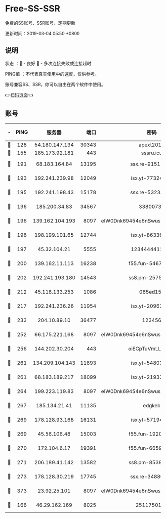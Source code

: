 # Free-SS-SSR

免费的SS账号、SSR账号，定期更新

更新时间：2019-03-04 05:50 +0800

## 说明

状态     ：🙂 - 良好 🙁 - 多次连接失败或连接超时

PING值   ：不代表真实使用中的速度，仅供参考。

账号兼容SS、SSR，你可以自由在两个软件中使用。

👉[扫码页面](https://liesauer.github.io/free-ss-ssr.github.io/)👈

## 账号

|-|PING|服务器|端口|密码|加密方式|区域|
|:----:|:----:|:-----:|-----:|:----:|:----:|:----:|
|🙂|128|54.180.147.134|30343|apext2019|chacha20|KR|
|🙂|155|185.173.92.181|443|sssru.icu|rc4-md5|RU|
|🙂|191|68.183.164.84|13195|ssx.re-91511451|aes-256-cfb|US|
|🙂|193|192.241.239.98|12049|isx.yt-77324460|aes-256-cfb|US|
|🙂|195|192.241.198.43|15178|ssx.re-53233906|aes-256-cfb|US|
|🙂|196|185.200.34.83|34567|33800731|aes-256-cfb|US|
|🙂|196|139.162.104.193|8097|eIW0Dnk69454e6nSwuspv9DmS201tQ0D|aes-256-cfb|JP|
|🙂|196|198.199.101.65|12744|isx.yt-86336141|aes-256-cfb|US|
|🙂|197|45.32.104.21|5555|1234444411111|aes-256-cfb|SG|
|🙂|200|139.162.11.113|16238|f55.fun-54673492|aes-256-cfb|SG|
|🙂|202|192.241.193.180|14543|ss8.pm-25759164|aes-256-cfb|US|
|🙂|212|45.118.133.253|1086|065ed15a|aes-256-cfb|SG|
|🙂|217|192.241.236.26|11954|isx.yt-20967574|aes-256-cfb|US|
|🙂|233|204.10.89.10|36477|123456|aes-256-cfb|US|
|🙂|252|66.175.221.168|8097|eIW0Dnk69454e6nSwuspv9DmS201tQ0D|aes-256-cfb|US|
|🙂|256|144.202.30.204|443|oiECpTuVmLLxk4Ts|aes-256-cfb|US|
|🙂|261|134.209.104.143|11893|isx.yt-54803040|aes-256-cfb|SG|
|🙂|261|68.183.189.217|18099|isx.yt-21933361|aes-256-cfb|SG|
|🙂|264|199.223.119.83|8097|eIW0Dnk69454e6nSwuspv9DmS201tQ0D|aes-256-cfb|US|
|🙂|267|185.134.21.41|11135|edgkeb|aes-256-cfb|GB|
|🙂|269|178.128.93.168|16131|isx.yt-57194887|aes-256-cfb|SG|
|🙂|269|45.56.106.48|15003|f55.fun-19202286|aes-256-cfb|US|
|🙂|270|172.104.6.17|19391|f55.fun-66594253|aes-256-cfb|US|
|🙂|271|206.189.41.142|13582|ss8.pm-85391880|aes-256-cfb|SG|
|🙂|273|178.128.30.219|17745|ssx.re-34880503|aes-256-cfb|SG|
|🙂|373|23.92.25.101|8097|eIW0Dnk69454e6nSwuspv9DmS201tQ0D|aes-256-cfb|US|
|🙂|166|46.29.162.169|8025|2511750146|aes-256-cfb|RU|
